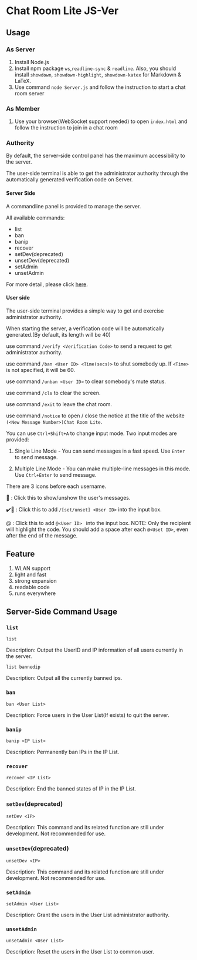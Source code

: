 ﻿# Chat Room Lite JS-Ver

## Usage
### As Server
1. Install Node.js
2. Install npm package `ws`,`readline-sync` & `readline`. Also, you should install `showdown`, `showdown-highlight`, `showdown-katex` for Markdown & LaTeX.
3. Use command `node Server.js` and follow the instruction to start a chat room server

### As Member
1. Use your browser(WebSocket support needed) to open `index.html` and follow the instruction to join in a chat room

### Authority
By default, the server-side control panel has the maximum accessibility to the server.

The user-side terminal is able to get the administrator authority through the automatically generated verification code on Server.

#### Server Side
A commandline panel is provided to manage the server.

All available commands:

- list
- ban
- banip
- recover
- setDev(deprecated)
- unsetDev(deprecated)
- setAdmin
- unsetAdmin

For more detail, please click [here](#server-side-command-usage).

#### User side
The user-side terminal provides a simple way to get and exercise administrator authority.

When starting the server, a verification code will be automatically generated.(By default, its length will be 40)

use command `/verify <Verification Code>` to send a request to get administrator authority.

use command `/ban <User ID> <Time(secs)>` to shut somebody up. If `<Time>` is not specified, it will be 60.

use command `/unban <User ID>` to clear somebody's mute status.

use command `/cls` to clear the screen.

use command `/exit` to leave the chat room.

use command `/notice` to open / close the notice at the title of the website `(<New Message Number>)Chat Room Lite`.

You can use `Ctrl+Shift+A` to change input mode. Two input modes are provided:

1. Single Line Mode - You can send messages in a fast speed. Use `Enter` to send message.

2. Multiple Line Mode - You can make multiple-line messages in this mode. Use `Ctrl+Enter` to send message.

There are 3 icons before each username.

🔔 : Click this to show/unshow the user's messages.

✔️🚫 : Click this to add `/[set/unset] <User ID>` into the input box.

@ : Click this to add `@<User ID> ` into the input box. NOTE: Only the recipient will highlight the code. You should add a space after each `@<Uset ID>`, even after the end of the message.

## Feature
1. WLAN support
2. light and fast
3. strong expansion
4. readable code
5. runs everywhere

## Server-Side Command Usage

### `list`

`list`

Description: Output the UserID and IP information of all users currently in the server.

`list bannedip`

Description: Output all the currently banned ips.

### `ban`

`ban <User List>`

Description: Force users in the User List(If exists) to quit the server.

### `banip`

`banip <IP List>`

Description: Permanently ban IPs in the IP List.

### `recover`

`recover <IP List>`

Description: End the banned states of IP in the IP List.

### `setDev`(deprecated)

`setDev <IP>`

Description: This command and its related function are still under development. Not recommended for use.

### `unsetDev`(deprecated)

`unsetDev <IP>`

Description: This command and its related function are still under development. Not recommended for use.

### `setAdmin`

`setAdmin <User List>`

Description: Grant the users in the User List administrator authority.

### `unsetAdmin`

`unsetAdmin <User List>`

Description: Reset the users in the User List to common user.

